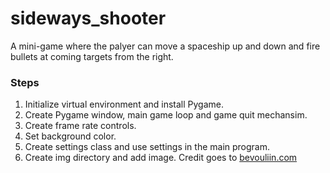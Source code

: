 # sideways_shooter
A mini-game where the palyer can move a spaceship up and down and fire bullets at coming targets from the right.

### Steps
1. Initialize virtual environment and install Pygame.
2. Create Pygame window, main game loop and game quit mechansim.
3. Create frame rate controls.
4. Set background color.
5. Create settings class and use settings in the main program.
6. Create img directory and add image. Credit goes to [bevouliin.com](https://opengameart.org/content/smiling-spaceship-game-character)
